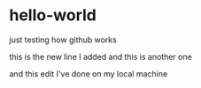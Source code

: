 # hello-world
just testing how github works

this is the new line I added
and this is another one

and this edit I've done on my local machine

